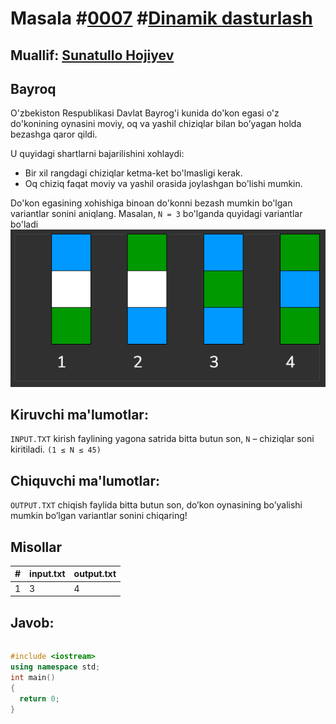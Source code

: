 <h1>Masala #<a href="https://robocontest.uz/tasks/0007">0007</a> #<a href="https://robocontest.uz/tasks?category=3">Dinamik dasturlash</a></h1>
<h2> Muallif: <a href="https://robocontest.uz/profile/sunnat">Sunatullo Hojiyev</a></h2>
<h2>Bayroq</h2>
<p>
  O'zbekiston Respublikasi Davlat Bayrog'i kunida do'kon egasi o'z do'konining oynasini moviy, oq va yashil chiziqlar bilan bo’yagan holda bezashga qaror qildi.

U quyidagi shartlarni bajarilishini xohlaydi:
<ul>
  <li>Bir xil rangdagi chiziqlar ketma-ket bo'lmasligi kerak.</li>
  <li>Oq chiziq faqat moviy va yashil orasida joylashgan bo'lishi mumkin.</li>
</ul>
Do'kon egasining xohishiga binoan do'konni bezash mumkin bo'lgan variantlar sonini aniqlang.
Masalan, <code>N = 3</code> bo'lganda quyidagi variantlar bo'ladi
<img src="https://github.com/PMaxsudbek/cpp/blob/main/issues/robocontest.uz/Masalalar/0007/image.png">
</p>
<h2>Kiruvchi ma'lumotlar:</h2>
<p>
	<code>INPUT.TXT</code> kirish faylining yagona satrida bitta butun son, <code>N</code> – chiziqlar soni kiritiladi.
<code>(1 ≤ N ≤ 45)</code>
</p>
<h2>Chiquvchi ma'lumotlar:</h2>
<p>
	<code>OUTPUT.TXT</code> chiqish faylida bitta butun son, do’kon oynasining bo’yalishi mumkin bo’lgan variantlar sonini chiqaring!
</p>
<h2>Misollar</h2>
<table>
  <thead>
  	<tr>
		<th>#</th>
	    <th>input.txt</th>
	    <th>output.txt</th>
  	</tr>
  </thead>
  <tbody>
  	<tr>
		  <td>1</td>
	    <td>3</td>
	    <td>4</td>
	  </tr>
  </tbody>
</table>
<h2>Javob:</h2>

######
```cpp
#include <iostream>
using namespace std;
int main()
{
  return 0;
}
```

